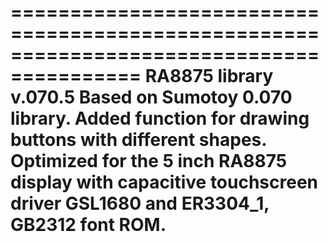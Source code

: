 =========================================================================================
RA8875 library v.070.5
Based on Sumotoy 0.070 library. Added function for drawing buttons with different shapes. 
Optimized for the 5 inch RA8875 display with capacitive touchscreen driver GSL1680 and 
ER3304_1, GB2312 font ROM. 
=========================================================================================